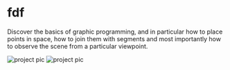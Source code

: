 # fdf
Discover the basics of graphic programming, and in particular how to place points in space, how to join them with segments and most importantly how to observe the scene from a particular viewpoint.

![project pic](https://res.cloudinary.com/smarwise/image/upload/v1579342387/projects/fdf2.png)
![project pic](https://res.cloudinary.com/smarwise/image/upload/v1579342395/projects/fdf.png)
